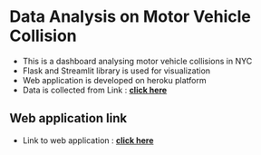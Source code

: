 # Data Analysis on Motor Vehicle Collision

- This is a dashboard analysing motor vehicle collisions in NYC
- Flask and Streamlit library is used for visualization 
- Web application is developed on heroku platform
- Data is collected from Link : <b><a href="https://data.cityofnewyork.us/Public-Safety/Motor-Vehicle-Collisions-Crashes/h9gi-nx95">click here</a></b>

## Web application link
- Link to web application : <b><a href="https://motor-vehicle-collision.herokuapp.com/">click here</a></b>
